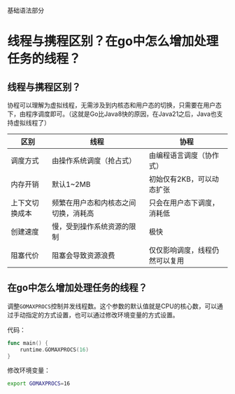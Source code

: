 基础语法部分

# 线程与携程区别？在go中怎么增加处理任务的线程？

## 线程与携程区别？

协程可以理解为虚拟线程，无需涉及到内核态和用户态的切换，只需要在用户态下，由程序调度即可。（这就是Go比Java8快的原因，在Java21之后，Java也支持虚拟线程了）

| 区别 | 线程 | 协程 |
| - | - | - |
| 调度方式 | 由操作系统调度（抢占式） | 由编程语言调度（协作式） |
| 内存开销 | 默认1~2MB | 初始仅有2KB，可以动态扩张 |
| 上下文切换成本 | 频繁在用户态和内核态之间切换，消耗高 | 只会在用户态下调度，消耗低 |
| 创建速度 | 慢，受到操作系统资源的限制 | 极快 |
| 阻塞代价 | 阻塞会导致资源浪费 | 仅仅影响调度，线程仍然可以复用 |

## 在go中怎么增加处理任务的线程？

调整`GOMAXPROCS`控制并发线程数。这个参数的默认值就是CPU的核心数，可以通过手动指定的方式设置，也可以通过修改环境变量的方式设置。

代码：

```go
func main() {
    runtime.GOMAXPROCS(16)
}
```

修改环境变量：

```bash
export GOMAXPROCS=16
```